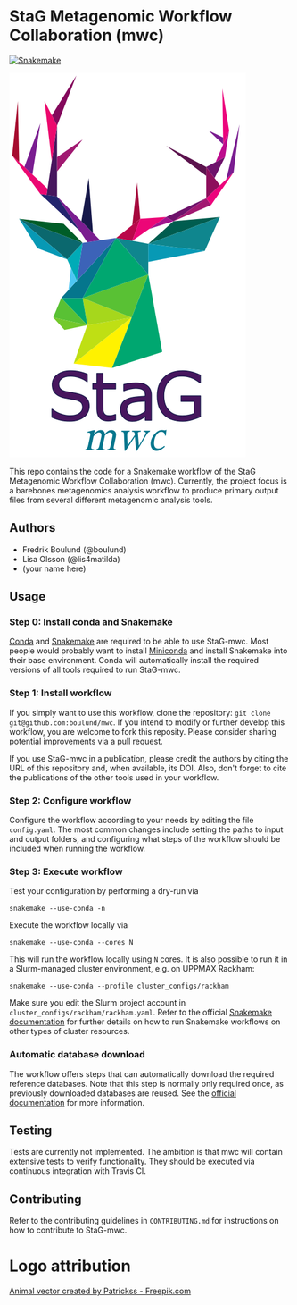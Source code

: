 # StaG Metagenomic Workflow Collaboration (mwc)

[![Snakemake](https://img.shields.io/badge/snakemake-≥4.8.1-brightgreen.svg)](https://snakemake.bitbucket.io)
<!--[![Build Status](https://travis-ci.org/snakemake-workflows/mwc.svg?branch=master)](https://travis-ci.org/snakemake-workflows/mwc) -->
![StaG mwc logo](docs/source/img/stag_head_text.png "StaG mwc")

This repo contains the code for a Snakemake workflow of the StaG Metagenomic
Workflow Collaboration (mwc). Currently, the project focus is a barebones
metagenomics analysis workflow to produce primary output files from several
different metagenomic analysis tools. 

## Authors

* Fredrik Boulund (@boulund)
* Lisa Olsson (@lis4matilda)
* (your name here)

## Usage

### Step 0: Install conda and Snakemake
[Conda](https://conda.io/docs/) and
[Snakemake](https://snakemake.readthedocs.io) are required to be able to use
StaG-mwc. Most people would probably want to install
[Miniconda](https://conda.io/miniconda.html) and install Snakemake into their
base environment. Conda will automatically install the required versions of 
all tools required to run StaG-mwc.

### Step 1: Install workflow
<!--download and extract the [latest release](https://github.com/snakemake-workflows/mwc/releases). -->

If you simply want to use this workflow, clone the repository: `git clone
git@github.com:boulund/mwc`. If you intend to modify or further develop this
workflow, you are welcome to fork this reposity. Please consider sharing
potential improvements via a pull request.

If you use StaG-mwc in a publication, please credit the authors by citing
the URL of this repository and, when available, its DOI. Also, don't forget to
cite the publications of the other tools used in your workflow.

### Step 2: Configure workflow
Configure the workflow according to your needs by editing the file
`config.yaml`. The most common changes include setting the paths to input and
output folders, and configuring what steps of the workflow should be included
when running the workflow.

### Step 3: Execute workflow
Test your configuration by performing a dry-run via

    snakemake --use-conda -n

Execute the workflow locally via

    snakemake --use-conda --cores N

This will run the workflow locally using `N` cores. It is also possible to run
it in a Slurm-managed cluster environment, e.g. on UPPMAX Rackham:

    snakemake --use-conda --profile cluster_configs/rackham

Make sure you edit the Slurm project account in
`cluster_configs/rackham/rackham.yaml`. Refer to the official [Snakemake
documentation](https://snakemake.readthedocs.io) for further details on how to
run Snakemake workflows on other types of cluster resources.


### Automatic database download
The workflow offers steps that can automatically download the required
reference databases. Note that this step is normally only required once, as
previously downloaded databases are reused. See the 
[official documentation](https://stag-mwc.readthedocs.org) for more information.


## Testing
Tests are currently not implemented. The ambition is that mwc will contain
extensive tests to verify functionality. They should be executed via continuous
integration with Travis CI. 


## Contributing
Refer to the contributing guidelines in `CONTRIBUTING.md` for instructions on how to
contribute to StaG-mwc.

# Logo attribution
<a href="https://www.freepik.com/free-photos-vectors/animal">Animal vector created by Patrickss - Freepik.com</a>
